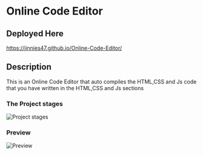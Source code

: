 # Online Code Editor

## Deployed Here
https://jinnies47.github.io/Online-Code-Editor/

## Description
This is an Online Code Editor that auto compiles the HTML,CSS and Js code that you have written in the HTML,CSS and Js sections

### The Project stages

![Project stages](https://user-images.githubusercontent.com/63533609/132085359-3b39e572-ad00-4665-b205-eda7cd419b43.PNG)


### Preview
![Preview](https://user-images.githubusercontent.com/63533609/132085380-527a357a-7137-4cf5-907a-e0f14d7d7205.PNG)

